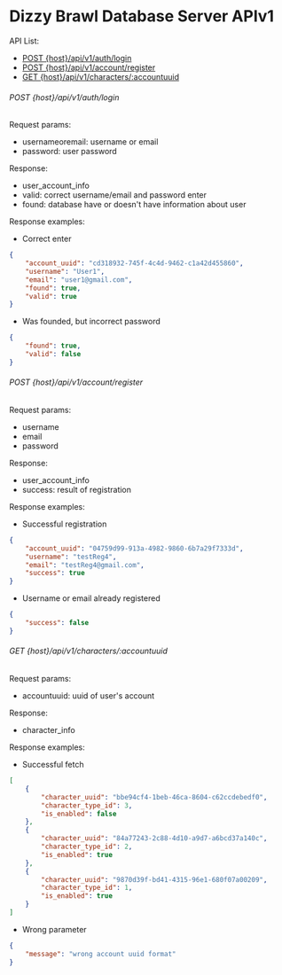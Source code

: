 # Dizzy Brawl Database Server APIv1

API List:

- [POST {host}/api/v1/auth/login](#post-hostapiv1authlogin)
- [POST {host}/api/v1/account/register](#post-hostapiv1accountregister)
- [GET {host}/api/v1/characters/:accountuuid](#get-hostapiv1charactersaccountuuid)

###### POST {host}/api/v1/auth/login

Request params:

- usernameoremail: username or email
- password: user password

Response:

- user_account_info
- valid: correct username/email and password enter
- found: database have or doesn't have information about user

Response examples:

- Correct enter

```json
{
    "account_uuid": "cd318932-745f-4c4d-9462-c1a42d455860",
    "username": "User1",
    "email": "user1@gmail.com",
    "found": true,
    "valid": true
}
```

- Was founded, but incorrect password

```json
{
    "found": true,
    "valid": false
}
```

###### POST {host}/api/v1/account/register

Request params:

- username
- email
- password

Response:

- user_account_info
- success: result of registration

Response examples:

- Successful registration

```json
{
    "account_uuid": "04759d99-913a-4982-9860-6b7a29f7333d",
    "username": "testReg4",
    "email": "testReg4@gmail.com",
    "success": true
}
```

- Username or email already registered

```json
{
    "success": false
}
```

###### GET {host}/api/v1/characters/:accountuuid

Request params:

- accountuuid: uuid of user's account

Response:

- character_info

Response examples:

- Successful fetch

```json
[
    {
        "character_uuid": "bbe94cf4-1beb-46ca-8604-c62ccdebedf0",
        "character_type_id": 3,
        "is_enabled": false
    },
    {
        "character_uuid": "84a77243-2c88-4d10-a9d7-a6bcd37a140c",
        "character_type_id": 2,
        "is_enabled": true
    },
    {
        "character_uuid": "9870d39f-bd41-4315-96e1-680f07a00209",
        "character_type_id": 1,
        "is_enabled": true
    }
]
```

- Wrong parameter

```json
{
    "message": "wrong account uuid format"
}
```





